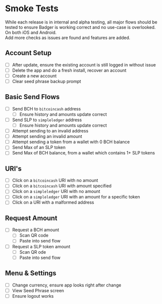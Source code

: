 # Smoke Tests

While each release is in internal and alpha testing, all major flows should be tested to ensure Badger is working correct and no use-case is overlooked. On both iOS and Android.  
Add more checks as issues are found and features are added.

## Account Setup

- [ ] After update, ensure the existing account is still logged in without issue
- [ ] Delete the app and do a fresh install, recover an account
- [ ] Create a new account
- [ ] Clear seed phrase backup prompt

## Basic Send Flows

- [ ] Send BCH to `bitcoincash` address
  - [ ] Ensure history and amounts update correct
- [ ] Send SLP to `simpleledger` address
  - [ ] Ensure history and amounts update correct
- [ ] Attempt sending to an invalid address
- [ ] Attempt sending an invalid amount
- [ ] Attempt sending a token from a wallet with 0 BCH balance
- [ ] Send Max of an SLP token
- [ ] Send Max of BCH balance, from a wallet which contains 1+ SLP tokens

## URI's

- [ ] Click on a `bitcoincash` URI with no amount
- [ ] Click on a `bitcoincash` URI with amount specified
- [ ] Click on a `simpleledger` URI with no amount
- [ ] Click on a `simpleledger` URI with an amount for a specific token
- [ ] Click on a URI with a malformed address

## Request Amount

- [ ] Request a BCH amount
  - [ ] Scan QR code
  - [ ] Paste into send flow
- [ ] Request a SLP token amount
  - [ ] Scan QR ode
  - [ ] Paste into send flow

## Menu & Settings

- [ ] Change currency, ensure app looks right after change
- [ ] View Seed Phrase screen
- [ ] Ensure logout works
